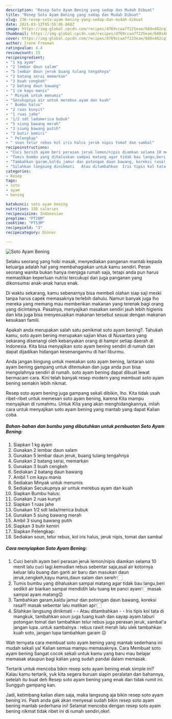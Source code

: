 ```yaml
---
description: "Resep Soto Ayam Bening yang sedap dan Mudah Dibuat"
title: "Resep Soto Ayam Bening yang sedap dan Mudah Dibuat"
slug: 236-resep-soto-ayam-bening-yang-sedap-dan-mudah-dibuat
date: 2021-03-12T05:55:06.668Z
image: https://img-global.cpcdn.com/recipes/d769ccaa7f225eae/680x482cq70/soto-ayam-bening-foto-resep-utama.jpg
thumbnail: https://img-global.cpcdn.com/recipes/d769ccaa7f225eae/680x482cq70/soto-ayam-bening-foto-resep-utama.jpg
cover: https://img-global.cpcdn.com/recipes/d769ccaa7f225eae/680x482cq70/soto-ayam-bening-foto-resep-utama.jpg
author: Irene Freeman
ratingvalue: 4.4
reviewcount: 15
recipeingredient:
- "1 kg ayam"
- "2 lembar daun salam"
- "5 lembar daun jeruk buang tulang tengahnya"
- "2 batang serai memarkan"
- "3 buah cengkeh"
- "2 batang daun bawang"
- "1 cm kayu manis"
- " Minyak untuk menumis"
- "Secukupnya air untuk merebus ayam dan kuah"
- " Bumbu halus"
- "2 ruas kunyit"
- "1 ruas jahe"
- "1/2 sdt ladamerica bubuk"
- "5 siung bawang merah"
- "3 siung bawang putih"
- "3 butir kemiri"
- " Pelengkap"
- " soun telur rebus kol iris halus jeruk nipis tomat dan sambal"
recipeinstructions:
- "Cuci bersih ayam beri perasan jeruk lemon/nipis diamkan selama 10 menit lalu cuci lagi.kemudian rebus sebentar saja,asal air kotornya keluar lalu buang dan ganti air baru dan masukan daun jeruk,cengkeh,kayu manis,daun salam dan sereh👇🏻"
- "Tumis bumbu yang dihaluskan sampai matang agar tidak bau langu,beri sedikit air biarkan sampai mendidih lalu tuang ke panci ayam👇🏻masak sampai ayam matang😉"
- "Tambahkan garam,kaldu jamur dan potongan daun bawang, koreksi rasa!!! masak sebentar lalu matikan api👇🏻"
- "Silahkan langsung dinikmati   Atau ditambahkan  Iris tipis kol tata di mangkuk, tambahkan soun juga tuang kuah dan sayap ayam.taburi potongan tomat dan tambahkan telur rebus juga perasan jeruk, sambal&#39;a jangan lupa..untuk sambalnya : rebus rawit merah lalu ulek tambahkan kuah soto, jangan lupa tambahkan garam 😉"
categories:
- Resep
tags:
- soto
- ayam
- bening

katakunci: soto ayam bening 
nutrition: 158 calories
recipecuisine: Indonesian
preptime: "PT28M"
cooktime: "PT53M"
recipeyield: "3"
recipecategory: Dinner

---
```



![Soto Ayam Bening](https://img-global.cpcdn.com/recipes/d769ccaa7f225eae/680x482cq70/soto-ayam-bening-foto-resep-utama.jpg)

Selaku seorang yang hobi masak, menyediakan panganan mantab kepada keluarga adalah hal yang membahagiakan untuk kamu sendiri. Peran seorang  wanita bukan hanya menjaga rumah saja, tetapi anda pun harus memastikan keperluan nutrisi tercukupi dan juga panganan yang dikonsumsi anak-anak harus enak.

Di waktu  sekarang, kamu sebenarnya bisa membeli olahan siap saji meski tanpa harus capek memasaknya terlebih dahulu. Namun banyak juga lho mereka yang memang mau memberikan makanan yang terenak bagi orang yang dicintainya. Pasalnya, menyajikan masakan sendiri jauh lebih higienis dan kita juga bisa menyesuaikan makanan tersebut sesuai dengan makanan kesukaan famili. 



Apakah anda merupakan salah satu penikmat soto ayam bening?. Tahukah kamu, soto ayam bening merupakan sajian khas di Nusantara yang sekarang disenangi oleh kebanyakan orang di hampir setiap daerah di Indonesia. Kita bisa menyajikan soto ayam bening sendiri di rumah dan dapat dijadikan hidangan kesenanganmu di hari liburmu.

Anda jangan bingung untuk memakan soto ayam bening, lantaran soto ayam bening gampang untuk ditemukan dan juga anda pun bisa mengolahnya sendiri di rumah. soto ayam bening dapat dibuat lewat bermacam cara. Kini telah banyak resep modern yang membuat soto ayam bening semakin lebih nikmat.

Resep soto ayam bening juga gampang sekali dibikin, lho. Kita tidak usah ribet-ribet untuk memesan soto ayam bening, karena Kita mampu menyajikan di rumahmu. Untuk Kita yang akan menghidangkannya, inilah cara untuk menyajikan soto ayam bening yang mantab yang dapat Kalian coba.

<!--inarticleads1-->

##### Bahan-bahan dan bumbu yang dibutuhkan untuk pembuatan Soto Ayam Bening:

1. Siapkan 1 kg ayam
1. Gunakan 2 lembar daun salam
1. Gunakan 5 lembar daun jeruk, buang tulang tengahnya
1. Gunakan 2 batang serai, memarkan
1. Gunakan 3 buah cengkeh
1. Sediakan 2 batang daun bawang
1. Ambil 1 cm kayu manis
1. Sediakan  Minyak untuk menumis
1. Sediakan Secukupnya air untuk merebus ayam dan kuah
1. Siapkan  Bumbu halus:
1. Gunakan 2 ruas kunyit
1. Siapkan 1 ruas jahe
1. Gunakan 1/2 sdt lada/merica bubuk
1. Gunakan 5 siung bawang merah
1. Ambil 3 siung bawang putih
1. Siapkan 3 butir kemiri
1. Siapkan  Pelengkap:
1. Sediakan  soun, telur rebus, kol iris halus, jeruk nipis, tomat dan sambal




<!--inarticleads2-->

##### Cara menyiapkan Soto Ayam Bening:

1. Cuci bersih ayam beri perasan jeruk lemon/nipis diamkan selama 10 menit lalu cuci lagi.kemudian rebus sebentar saja,asal air kotornya keluar lalu buang dan ganti air baru dan masukan daun jeruk,cengkeh,kayu manis,daun salam dan sereh👇🏻
1. Tumis bumbu yang dihaluskan sampai matang agar tidak bau langu,beri sedikit air biarkan sampai mendidih lalu tuang ke panci ayam👇🏻masak sampai ayam matang😉
1. Tambahkan garam,kaldu jamur dan potongan daun bawang, koreksi rasa!!! masak sebentar lalu matikan api👇🏻
1. Silahkan langsung dinikmati  -  - Atau ditambahkan -  - Iris tipis kol tata di mangkuk, tambahkan soun juga tuang kuah dan sayap ayam.taburi potongan tomat dan tambahkan telur rebus juga perasan jeruk, sambal&#39;a jangan lupa..untuk sambalnya : rebus rawit merah lalu ulek tambahkan kuah soto, jangan lupa tambahkan garam 😉




Wah ternyata cara membuat soto ayam bening yang mantab sederhana ini mudah sekali ya! Kalian semua mampu memasaknya. Cara Membuat soto ayam bening Sangat cocok sekali untuk kamu yang baru mau belajar memasak ataupun bagi kalian yang sudah pandai dalam memasak.

Tertarik untuk mencoba bikin resep soto ayam bening enak simple ini? Kalau kamu tertarik, yuk kita segera buruan siapin peralatan dan bahannya, setelah itu buat deh Resep soto ayam bening yang enak dan tidak rumit ini. Sungguh gampang kan. 

Jadi, ketimbang kalian diam saja, maka langsung aja bikin resep soto ayam bening ini. Pasti anda gak akan menyesal sudah bikin resep soto ayam bening mantab sederhana ini! Selamat mencoba dengan resep soto ayam bening nikmat tidak ribet ini di rumah sendiri,oke!.

